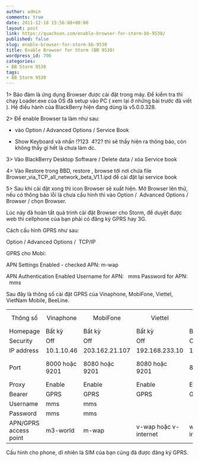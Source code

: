 ```yaml
---
author: admin
comments: true
date: 2011-12-18 15:56:08+00:00
layout: post
link: https://quachson.com/enable-browser-for-storm-bb-9530/
published: false
slug: enable-browser-for-storm-bb-9530
title: Enable Browser for Storm (BB 9530)
wordpress_id: 706
categories:
- BB Storm 9530
tags:
- BB Storm 9530
---
```


1> Bảo đảm là ứng dụng Browser được cài đặt trong máy. Để kiểm tra thì chạy Loader.exe của OS đã setup vào PC ( xem lại ở những bài trước đã viết ). Hệ điều hành của BlackBerry hiện đang dùng là v5.0.0.328.

2> Để enable Browser ta làm như sau:

- vào Option / Advanced Options / Service Book

- Show Keyboard và nhấn
!?123  4?2?
thì sẽ thấy hiện ra thông báo, còn không thấy gì hết là chưa làm dc.

3> Vào BlackBerry Desktop Software / Delete data / xóa Service book

4> Vào Restore trong BBD, restore , browse tới nơi chứa file Browser_via_TCP_all_network_beta_V1.1.ipd để cài đặt lại service book

5> Sau khi cài đặt xong thì icon Browser sẽ xuất hiện. Mở Browser lên thử, nếu có thông báo lỗi là chưa cấu hình thì vào Option /  Advanced Options / Browser / chọn Browser.

Lúc này đã hoàn tất quá trình cài đặt Browser cho Storm, để duyệt được web thì cellphone của bạn phải có đăng kỳ GPRS hay 3G.

Cách cấu hình GPRS như sau:

Option / Advanced Options /  TCP/IP

GPRS cho Mobi:

APN Settings Enabled - checked
APN: m-wap

APN Authentication Enabled
Username for APN:   mms
Password for APN:     mms

Sau đây là thông số cài đặt GPRS của Vinaphone, MobiFone, Viettel, VietNam Mobile, BeeLine.
<table cellpadding="0" cellspacing="1" border="0" >
<tbody >
<tr >

<td width="16%" align="center" height="25" >Thông số
</td>

<td width="16%" align="center" >Vinaphone
</td>

<td width="16%" align="center" >MobiFone
</td>

<td width="16%" align="center" >Viettel
</td>

<td width="16%" align="center" >VietNam Mobile
</td>

<td width="16%" align="center" >BeeLine
</td>
</tr>
<tr >

<td align="left" height="25" >Homepage
</td>

<td align="left" height="25" >Bất kỳ
</td>

<td align="left" height="25" >Bất kỳ
</td>

<td align="left" height="25" >Bất kỳ
</td>

<td align="left" height="25" >Bất kỳ
</td>

<td align="left" height="25" >Bất kỳ
</td>
</tr>
<tr >

<td align="left" height="25" >Security
</td>

<td align="left" height="25" >Off
</td>

<td align="left" height="25" >Off
</td>

<td align="left" height="25" >Off
</td>

<td align="left" height="25" >Off
</td>

<td align="left" height="25" >Off
</td>
</tr>
<tr >

<td align="left" height="25" >IP address
</td>

<td align="left" height="25" >10.1.10.46
</td>

<td align="left" height="25" >203.162.21.107
</td>

<td align="left" height="25" >192.168.233.10
</td>

<td align="left" height="25" >10.10.128.44
</td>

<td align="left" height="25" ><không nhập>
</td>
</tr>
<tr >

<td align="left" height="25" >Port
</td>

<td align="left" height="25" >8000 hoặc 9201
</td>

<td align="left" height="25" >8080 hoặc 9201
</td>

<td align="left" height="25" >8080 hoặc 9201
</td>

<td align="left" height="25" >8080
</td>

<td align="left" height="25" >8080 hoặc 9201
</td>
</tr>
<tr >

<td align="left" height="25" >Proxy
</td>

<td align="left" height="25" >Enable
</td>

<td align="left" height="25" >Enable
</td>

<td align="left" height="25" >Enable
</td>

<td align="left" height="25" >Enable
</td>

<td align="left" height="25" >Enable
</td>
</tr>
<tr >

<td align="left" height="25" >Bearer
</td>

<td align="left" height="25" >GPRS
</td>

<td align="left" height="25" >GPRS
</td>

<td align="left" height="25" >GPRS
</td>

<td align="left" height="25" >GPRS
</td>

<td align="left" height="25" >GPRS
</td>
</tr>
<tr >

<td align="left" height="25" >Username
</td>

<td align="left" height="25" >mms
</td>

<td align="left" height="25" >mms
</td>

<td align="left" height="25" ><không nhập>
</td>

<td align="left" height="25" ><không nhập>
</td>

<td align="left" height="25" ><không nhập>
</td>
</tr>
<tr >

<td align="left" height="25" >Password
</td>

<td align="left" height="25" >mms
</td>

<td align="left" height="25" >mms
</td>

<td align="left" height="25" ><không nhập>
</td>

<td align="left" height="25" ><không nhập>
</td>

<td align="left" height="25" ><không nhập>
</td>
</tr>
<tr >

<td align="left" height="25" >APN/GPRS access point
</td>

<td align="left" height="25" >m3-world
</td>

<td align="left" height="25" >m-wap
</td>

<td align="left" height="25" >v-wap hoặc v-internet
</td>

<td align="left" height="25" >wap hoặc internet
</td>

<td align="left" height="25" >internet
</td>
</tr>
</tbody>
</table>
Cấu hình cho phone, dĩ nhiên là SIM của bạn cũng đã được đăng ký GPRS.
